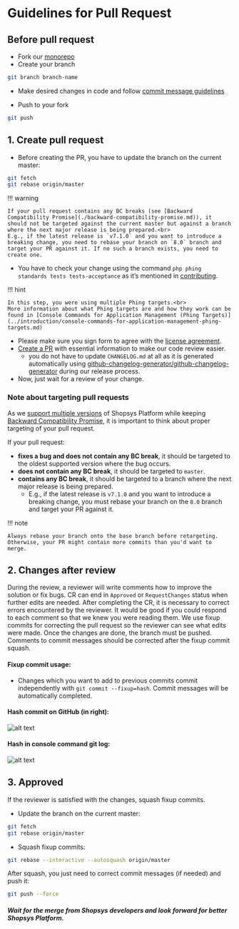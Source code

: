 # Guidelines for Pull Request

## Before pull request

- Fork our [monorepo](https://github.com/shopsys/shopsys)
- Create your branch

```sh
git branch branch-name
```

- Make desired changes in code and follow [commit message guidelines](./guidelines-for-creating-commits.md)

- Push to your fork

```sh
git push
```

## 1. Create pull request

- Before creating the PR, you have to update the branch on the current master:

```sh
git fetch
git rebase origin/master
```

!!! warning

    If your pull request contains any BC breaks (see [Backward Compatibility Promise](./backward-compatibility-promise.md)), it should not be targeted against the current master but against a branch where the next major release is being prepared.<br>
    E.g., if the latest release is `v7.1.0` and you want to introduce a breaking change, you need to rebase your branch on `8.0` branch and target your PR against it. If no such a branch exists, you need to create one.

- You have to check your change using the command `php phing standards tests tests-acceptance` as it’s mentioned in [contributing](https://github.com/shopsys/shopsys/blob/master/CONTRIBUTING.md).

!!! hint

    In this step, you were using multiple Phing targets.<br>
    More information about what Phing targets are and how they work can be found in [Console Commands for Application Management (Phing Targets)](../introduction/console-commands-for-application-management-phing-targets.md)

- Please make sure you sign form to agree with the [license agreement](https://www.shopsys.com/license-agreement/).
- [Create a PR](https://github.com/shopsys/shopsys/compare?expand=1) with essential information to make our code review easier.
    - you do not have to update `CHANGELOG.md` at all as it is generated automatically using [github-changelog-generator/github-changelog-generator](https://github.com/github-changelog-generator/github-changelog-generator) during our release process.
- Now, just wait for a review of your change.

### Note about targeting pull requests

As we [support multiple versions](./backward-compatibility-promise.md#current-release-plan) of Shopsys Platform while keeping [Backward Compatibility Promise](./backward-compatibility-promise.md), it is important to think about proper targeting of your pull request.

If your pull request:

- **fixes a bug and does not contain any BC break**, it should be targeted to the oldest supported version where the bug occurs.
- **does not contain any BC break**, it should be targeted to `master`.
- **contains any BC break**, it should be targeted to a branch where the next major release is being prepared.
    - E.g., if the latest release is `v7.1.0` and you want to introduce a breaking change, you must rebase your branch on the `8.0` branch and target your PR against it.

!!! note

    Always rebase your branch onto the base branch before retargeting. Otherwise, your PR might contain more commits than you'd want to merge.

## 2. Changes after review

During the review, a reviewer will write comments how to improve the solution or fix bugs. CR can end in `Approved` or `RequestChanges` status when further edits are needed. After completing the CR, it is necessary to correct errors encountered by the reviewer.
It would be good if you could respond to each comment so that we knew you were reading them.
We use fixup commits for correcting the pull request so the reviewer can see what edits were made. Once the changes are done, the branch must be pushed. Comments to commit messages should be corrected after the fixup commit squash.

#### Fixup commit usage:

- Changes which you want to add to previous commits commit independently with `git commit --fixup=hash`. Commit messages will be automatically completed.

#### Hash commit on GitHub (in right):

![alt text](./img/github-commit-hash.png)

#### Hash in console command git log:

![alt text](./img/console-hash-commit.png)

## 3. Approved

If the reviewer is satisfied with the changes, squash fixup commits.

- Update the branch on the current master:

```sh
git fetch
git rebase origin/master
```

- Squash fixup commits:

```sh
git rebase --interactive --autosquash origin/master
```

After squash, you just need to correct commit messages (if needed) and push it:

```sh
git push --force
```

##### Wait for the merge from Shopsys developers and look forward for better Shopsys Platform.
